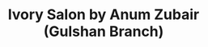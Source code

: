 ---
title: "lvory Salon by Anum Zubair (Gulshan Branch)"
url: /karachi/lvory-salon-by-anum-zubair-gulshan-branch/
shop: beauty
---
